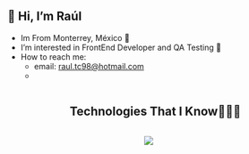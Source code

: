 ## 👋 Hi, I’m Raúl

- Im From Monterrey, México 🌄
- I’m interested in FrontEnd Developer  and QA Testing 👀
- How to reach me:
  - email: raul.tc98@hotmail.com
  - 
<div id="user-content-toc">
  <ul align="center">
    <summary><h2 style="display: inline-block">Technologies That I Know👨🏻‍💻</h2></summary>
  </ul>
</div>
<!--tech stack icons-->
<p align="center">
  <a href="https://skillicons.dev">
    <img src="https://skillicons.dev/icons?i=git,css,postgres,prisma,figma,github,html,java,js,md,mysql,nextjs,nodejs,postman,react,redux,tailwind,ts,vscode,cypress,selenium,java&perline=14" />
  </a>
</p>

